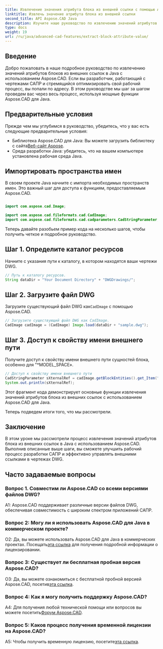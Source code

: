 ```yaml
---
title: Извлечение значения атрибута блока из внешней ссылки с помощью Aspose.CAD в Java
linktitle: Извлечь значение атрибута блока из внешней ссылки
second_title: API Aspose.CAD Java
description: Изучите наше руководство по извлечению значений атрибутов блоков из внешних ссылок DWG в Java с помощью Aspose.CAD. Улучшите свой рабочий процесс разработки САПР без особых усилий.
type: docs
weight: 19
url: /ru/java/advanced-cad-features/extract-block-attribute-value/
---
```

## Введение

Добро пожаловать в наше подробное руководство по извлечению значений атрибутов блоков из внешних ссылок в Java с использованием Aspose.CAD. Если вы разработчик, работающий с чертежами САПР и стремящийся оптимизировать свой рабочий процесс, вы попали по адресу. В этом руководстве мы шаг за шагом проведем вас через весь процесс, используя мощные функции Aspose.CAD для Java.

## Предварительные условия

Прежде чем мы углубимся в руководство, убедитесь, что у вас есть следующие предварительные условия:

-  Библиотека Aspose.CAD для Java: Вы можете загрузить библиотеку с сайта[Веб-сайт Aspose](https://releases.aspose.com/cad/java/).
- Среда разработки Java: убедитесь, что на вашем компьютере установлена рабочая среда Java.

## Импортировать пространства имен

В своем проекте Java начните с импорта необходимых пространств имен. Это важный шаг для доступа к функциям, предоставляемым Aspose.CAD.

```java

import com.aspose.cad.Image;

import com.aspose.cad.fileformats.cad.CadImage;
import com.aspose.cad.fileformats.cad.cadparameters.CadStringParameter;
```

Теперь давайте разобьем пример кода на несколько шагов, чтобы получить четкое и подробное руководство.

## Шаг 1. Определите каталог ресурсов

Начните с указания пути к каталогу, в котором находятся ваши чертежи DWG.

```java
// Путь к каталогу ресурсов.
String dataDir = "Your Document Directory" + "DWGDrawings/";
```

## Шаг 2. Загрузите файл DWG

Загрузите существующий файл DWG как`CadImage` с помощью Aspose.CAD.

```java
// Загрузите существующий файл DWG как CadImage.
CadImage cadImage = (CadImage) Image.load(dataDir + "sample.dwg");
```

## Шаг 3. Доступ к свойству имени внешнего пути

Получите доступ к свойству имени внешнего пути сущностей блока, особенно для "*MODEL_SPACE».

```java
// Доступ к свойству имени внешнего пути
CadStringParameter sXternalRef = cadImage.getBlockEntities().get_Item("*MODEL_SPACE").getXRefPathName();
System.out.println(sXternalRef);
```

Этот фрагмент кода демонстрирует основные функции извлечения значений атрибутов блока из внешних ссылок с использованием Aspose.CAD для Java.

Теперь подведем итоги того, что мы рассмотрели.

## Заключение

В этом уроке мы рассмотрели процесс извлечения значений атрибутов блока из внешних ссылок в Java с использованием Aspose.CAD. Выполнив описанные выше шаги, вы сможете улучшить рабочий процесс разработки САПР и эффективно управлять внешними ссылками в чертежах DWG.

## Часто задаваемые вопросы

### Вопрос 1. Совместим ли Aspose.CAD со всеми версиями файлов DWG?

A1: Aspose.CAD поддерживает различные версии файлов DWG, обеспечивая совместимость с широким спектром приложений САПР.

### Вопрос 2: Могу ли я использовать Aspose.CAD для Java в коммерческом проекте?

 О2: Да, вы можете использовать Aspose.CAD для Java в коммерческих проектах. Посещать[эта ссылка](https://purchase.aspose.com/buy) для получения подробной информации о лицензировании.

### Вопрос 3: Существует ли бесплатная пробная версия Aspose.CAD?

 О3: Да, вы можете ознакомиться с бесплатной пробной версией Aspose.CAD, посетив[эта ссылка](https://releases.aspose.com/).

### Вопрос 4: Как я могу получить поддержку Aspose.CAD?

 A4: Для получения любой технической помощи или вопросов вы можете посетить[Форум Aspose.CAD](https://forum.aspose.com/c/cad/19).

### Вопрос 5: Каков процесс получения временной лицензии на Aspose.CAD?

 A5: Чтобы получить временную лицензию, посетите[эта ссылка](https://purchase.aspose.com/temporary-license/).